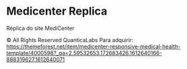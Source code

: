 # Medicenter Replica
 Réplica do site MediCenter

© All Rights Reserved QuanticaLabs
Para adquirir:
https://themeforest.net/item/medicenter-responsive-medical-health-template/4000598?_ga=2.59532653.172683426.1612640166-888319627.1612640071
